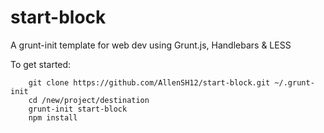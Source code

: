 start-block
===========

A grunt-init template for web dev using Grunt.js, Handlebars &amp; LESS

To get started:

        git clone https://github.com/AllenSH12/start-block.git ~/.grunt-init
        cd /new/project/destination
        grunt-init start-block
        npm install
